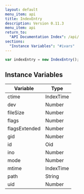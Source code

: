 ```yaml
---
layout: default
menu_item: api
title: IndexEntry
description: Version 0.11.3
menu_item: api
return_to:
  "API Documentation Index": /api/
sections:
  "Instance Variables": "#ivars"
---
```


```js
var indexEntry = new IndexEntry();
```

## <a name="ivars"></a>Instance Variables

| Variable | Type |
| --- | --- |
| <a name="ctime"></a>ctime | IndexTime |
| <a name="dev"></a>dev | Number |
| <a name="fileSize"></a>fileSize | Number |
| <a name="flags"></a>flags | Number |
| <a name="flagsExtended"></a>flagsExtended | Number |
| <a name="gid"></a>gid | Number |
| <a name="id"></a>id | Oid |
| <a name="ino"></a>ino | Number |
| <a name="mode"></a>mode | Number |
| <a name="mtime"></a>mtime | IndexTime |
| <a name="path"></a>path | String |
| <a name="uid"></a>uid | Number |

